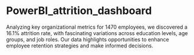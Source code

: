 # PowerBI_attrition_dashboard
Analyzing key organizational metrics for 1470 employees, we discovered a 16.1% attrition rate, with fascinating variations across education levels, age groups, and job roles. Our data highlights opportunities to enhance employee retention strategies and make informed decisions.
